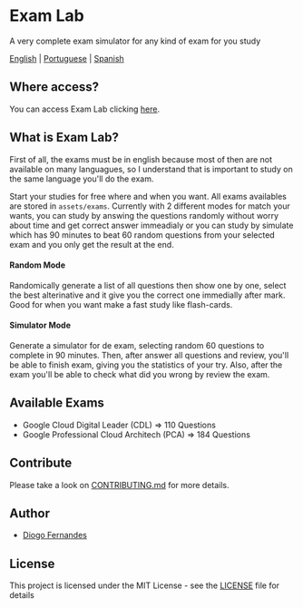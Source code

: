 # Exam Lab
A very complete exam simulator for any kind of exam for you study

[English](README.md) | [Portuguese](README.pt-BR.md) | [Spanish](README.es-ES.md)

## Where access?

You can access Exam Lab clicking [here](https://dfop02.github.io/exam-lab/main.html).

## What is Exam Lab?

First of all, the exams must be in english because most of then are not available on many languagues, so I understand that is important to study on the same language you'll do the exam.

Start your studies for free where and when you want. All exams availables are stored in `assets/exams`. Currently with 2 different modes for match your wants, you can study by answing the questions randomly without worry about time and get correct answer immeadialy or you can study by simulate which has 90 minutes to beat 60 random questions from your selected exam and you only get the result at the end.

#### Random Mode

Randomically generate a list of all questions then show one by one, select the best alterinative and it give you the correct one immedially after mark. Good for when you want make a fast study like flash-cards.

#### Simulator Mode

Generate a simulator for de exam, selecting random 60 questions to complete in 90 minutes. Then, after answer all questions and review, you'll be able to finish exam, giving you the statistics of your try. Also, after the exam you'll be able to check what did you wrong by review the exam.

## Available Exams

- Google Cloud Digital Leader (CDL) => 110 Questions
- Google Professional Cloud Architech (PCA) => 184 Questions

## Contribute

Please take a look on [CONTRIBUTING.md](CONTRIBUTING.md) for more details.

## Author

* [Diogo Fernandes](https://github.com/dfop02)

## License

This project is licensed under the MIT License - see the [LICENSE](LICENSE) file for details
